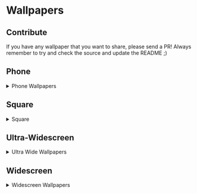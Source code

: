 # Wallpapers

## Contribute

If you have any wallpaper that you want to share, please send a PR!
Always remember to try and check the source and update the README ;)


## Phone

<details><summary>Phone Wallpapers</summary>
<p>

### Cat (1) (unkown source)

![Cat (1)](phone/cat-phone.png)

### Cat (2) (unkown source)

![Cat (2)](phone/cato-phone.png)

### CuteApple (unkown source)

![CuteApple](phone/cuteapple-phone.png)

### [Mewna](https://www.deviantart.com/cookieskoon/art/Mewna-825706471) by [CookieSkoon](https://www.deviantart.com/cookieskoon)

![Mewna](phone/mewna-phone.png)

### Rose Mountains by [gustavodiel](https://github.com/gustavodiel)

![Rose Mountains](phone/mountains-rose.png)

### Mountains by [gustavodiel](https://github.com/gustavodiel)

![Mountains](phone/mountains.png)

</p>
</details>




## Square

<details><summary>Square</summary>
<p>

### Waves Reflection by [Huawei](https://www.droidviews.com/huawei-mediapad-m6-wallpapers/)

![Waves Reflection](square/neon-3200x2560-waves-reflection-huawei-mediapad-m6-stock-hd-18585.jpg)

### Neon Circle  by [Huawei](https://www.droidviews.com/huawei-mediapad-m6-wallpapers/)

![Neon Circle](square/sci-fi-3200x2560-neon-circle-reflection-huawei-mediapad-m6-stock-hd-18591.jpg)

### Galaxy S20 (1) [Download](https://www.idownloadblog.com/2020/01/19/samsung-galaxy-s20-wallpaper-iphone-mods/)

![Galaxy S20 (1)](square/Galaxy_S20_Wallpapers_1.png)

### Galaxy S20 (2) [Download](https://www.idownloadblog.com/2020/01/19/samsung-galaxy-s20-wallpaper-iphone-mods/)

![Galaxy S20 (2)](square/Galaxy_S20_Wallpapers_2.png)

### Galaxy S20 (3) [Download](https://www.idownloadblog.com/2020/01/19/samsung-galaxy-s20-wallpaper-iphone-mods/)

![Galaxy S20 (3)](square/Galaxy_S20_Wallpapers_3.png)

### Galaxy S20 (4) [Download](https://www.idownloadblog.com/2020/01/19/samsung-galaxy-s20-wallpaper-iphone-mods/)

![Galaxy S20 (4)](square/Galaxy_S20_Wallpapers_4.png)

### Galaxy S20 (5) [Download](https://www.idownloadblog.com/2020/01/19/samsung-galaxy-s20-wallpaper-iphone-mods/)

![Galaxy S20 (5)](square/Galaxy_S20_Wallpapers_5.png)

### Galaxy S20 (6) [Download](https://www.idownloadblog.com/2020/01/19/samsung-galaxy-s20-wallpaper-iphone-mods/)

![Galaxy S20 (6)](square/Galaxy_S20_Wallpapers_6.png)

### Galaxy S20 (7) [Download](https://www.idownloadblog.com/2020/01/19/samsung-galaxy-s20-wallpaper-iphone-mods/)

![Galaxy S20 (7)](square/Galaxy_S20_Wallpapers_7.png)

### Galaxy S20 (8) [Download](https://www.idownloadblog.com/2020/01/19/samsung-galaxy-s20-wallpaper-iphone-mods/)

![Galaxy S20 (8)](square/Galaxy_S20_Wallpapers_8.png)

</p>
</details>




## Ultra-Widescreen

<details><summary>Ultra Wide Wallpapers</summary>
<p>

### Inner Leaflet by [Ponies at Dawn - Anthology](https://poniesatdawn.bandcamp.com/album/anthology)

![Inner Leaflet](ultra-widescreen/Ponies_at_Dawn_Anthology_PD_Inner_Leaflet_Artwork_by_Shamanguli.png)

### Outer Leaflet by [Ponies at Dawn - Anthology](https://poniesatdawn.bandcamp.com/album/anthology)

![Outer Leaflet](ultra-widescreen/Ponies_at_Dawn_Anthology_PD_Outer_Leaflet_Artwork_by_Shamanguli.png)

</p>
</details>




## Widescreen

<details><summary>Widescreen Wallpapers</summary>
<p>

### [A Ponyville Night](https://www.deviantart.com/stinkehund/art/A-Ponyville-Night-274936532) by [Stinkehund](https://www.deviantart.com/stinkehund)

![A Ponyville Night](widescreen/a_ponyville_night_by_stinkehund_d4joudw.png)

### [A Ponyville Noon](https://www.deviantart.com/stinkehund/art/A-Ponyville-Noon-281183739) by [Stinkehund](https://www.deviantart.com/stinkehund)

![A Ponyville Noon](widescreen/a_ponyville_noon_by_stinkehund_d4neqrf.png)

### Razer (unkown source)

![Razer something](widescreen/asus-rog-3840x2160-colorful-neon-4k-18080.png)

### [Brilliant Light]((https://www.deviantart.com/rain-gear/art/Under-The-Weeping-Moon-381572283)) by [Rain-Gear](https://www.deviantart.com/rain-gear)

![Brilliant Light by Rain](widescreen/brilliant_light_by_rain_gear-d7p5aiq.jpg)

### Cat (unkown source)

![Cat](widescreen/cat_pc.png)

### Colorful (unkown source)

![Colorful](widescreen/colorful-5616x3744-threads-multi-color-4k-5k-18550.jpg)

### Cute Apple (unkown source)

![Cute Apple](widescreen/cuteApple-PC.png)

### [Diplomacy has Failed](https://www.deviantart.com/i-am-knot/art/Diplomacy-Has-Failed-443009676) by [I-am-knot](https://www.deviantart.com/i-am-knot)

![Diplomacy has Failed](widescreen/diplomacy_has_failed_by_i_am_knot-d7br8gc.png)

### Firewatch (1) (unkown source)

![Firewatch (1)](widescreen/firewatch-2560x1440-2016-games-adventure-8.jpg)

### Firewatch (2) (unkown source)

![Firewatch (2)](widescreen/firewatch-3440x1920-green-forest-mountains-minimal-4k-14771.jpg)

### Firewatch (3) (unkown source)

![Firewatch (3)](widescreen/firewatch-3840x2160-artwork-hd-4k-12363.jpg)

### Firewatch (4) (unkown source)

![Firewatch (4)](widescreen/firewatch-5120x2880-adventure-569.jpg)

### Neon Sunset Mountain (unkown source)

![Neon Sunset Mountain](widescreen/landscape-3840x2160-neon-sun-sunset-mountain-retrowave-art-4k-18662.jpg)

### Love Heart (unkown source)

![Love Heart](widescreen/love-heart-2560x1440-abstract-blue-background-hd-15633.jpg)

### Moon (unkown source)

![Moon](widescreen/moon-3508x2480-silhouette-mountains-bridge-blue-stars-winter-4k-16761.jpg)

### Mountains (unkown source)

![Mountains](widescreen/mountains-5120x3200-reflections-minimal-render-digital-composition-5k-17944.jpg)

### [Mewna](https://www.deviantart.com/cookieskoon/art/Mewna-825706471) by [CookieSkoon](https://www.deviantart.com/cookieskoon)

![Mewna](widescreen/nyan_luna.png)

### Abstract Colorful Gradients (unkown source)

![Abstract Colorful Gradients](widescreen/oneplus-7-pro-4257x2160-abstract-colorful-gradients-stock-4k-18251.jpg)

### Hold Your Rainbow by [Ponies at Dawn - Hold your Rainbow](https://poniesatdawn.bandcamp.com/album/hold-your-rainbow)

![Hold Your Rainbow](widescreen/Ponies_at_Dawn_Hold_Your_Rainbow_VS1920x1080_by_arofire.png)

### Moonlight Vapours Gadgets by [Ponies at Dawn - Moonlight Vapours](https://poniesatdawn.bandcamp.com/album/moonlight-vapours)

![Moonlight Vapours Gadgets](widescreen/Ponies_at_Dawn_Moonlight_Vapours_Moonlight_Vapours_Gadgets.jpg)

### Moonlight Vapours Standard by [Ponies at Dawn - Moonlight Vapours](https://poniesatdawn.bandcamp.com/album/moonlight-vapours)

![Moonlight Vapours Standard](widescreen/Ponies_at_Dawn_Moonlight_Vapours_Moonlight_Vapours_Standard.jpg)

### [Ponyville Park](https://www.deviantart.com/dipi11/art/Ponyville-A-Park-Scene-291247649) by [Dipi11](https://www.deviantart.com/dipi11/gallery)

![Ponyville](widescreen/ponyville__a_park_scene_by_dipi11_d4teg4h.png)

### Rainbow Dash Ubuntu by [DashMagic6](https://www.deviantart.com/dashmagic6)

![Rainbow Dash Ubuntu](widescreen/rainbow_dash_cutie_mark_ubuntu_wallpaper_by_dashmagic6-d77ri2c.png)

### Sun Mountains (unkown source)

![Sun Mountains](widescreen/retro-5120x2880-sun-mountains-neon-landscape-5k-18667.jpg)

### Rainbow by [gustavodiel](https://github.com/gustavodiel)

![Rainbow](widescreen/Rinbow.png)

### [Small Memory](https://dribbble.com/shots/3713646-Small-Memory) by [Mikael Gustafsson](https://dribbble.com/MikaelGustafsson)

![Small Memory](widescreen/small_memory.png)

### Sunrise (unkown source)

![Sunrise](widescreen/sunrise-3840x2160-lakeside-firewatch-minimal-hd-4k-11895.jpg)

### Sunset (unkown source)

![Sunset](widescreen/sunset-3840x2160-mountains-firewatch-minimal-silhouette-hd-4k-13988.png)

### The Mandalorian (unkown source)

![The Mandalorian](widescreen/the-mandalorian-5120x2881-minimal-art-4k-5k-19572.jpg)

### [Under the Weeping Moon](https://www.deviantart.com/rain-gear/art/Under-The-Weeping-Moon-381572283) by [Rain-Gear](https://www.deviantart.com/rain-gear)

![Under thw Weeping Moon](widescreen/under_the_weeping_moon_by_rain_gear_d6b6f23.png)

### [Unidentified Flying Dash](https://www.deviantart.com/lukeine/art/Unidentified-Flying-Dash-317434691) by [Lukeine](https://www.deviantart.com/lukeine)

![Unidentified Flying Dash](widescreen/unidentified_flying_dash_by_machinimator-d58zq6b.png)

### Mountains by [gustavodiel](https://github.com/gustavodiel)

![Mountains](widescreen/wpp1.png)

</p>
</details>